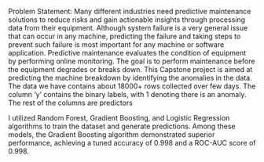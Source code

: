 Problem Statement:
Many different industries need predictive maintenance solutions to reduce risks and gain actionable insights through processing data from their equipment.
Although system failure is a very general issue that can occur in any machine, predicting the failure and taking steps to prevent such failure is most important for any machine or software application.
Predictive maintenance evaluates the condition of equipment by performing online monitoring. The goal is to perform maintenance before the equipment degrades or breaks down.
This Capstone project is aimed at predicting the machine breakdown by identifying the anomalies in the data.
The data we have contains about 18000+ rows collected over few days. The column ‘y’ contains the binary labels, with 1 denoting there is an anomaly. The rest of the columns are predictors

I utilized Random Forest, Gradient Boosting, and Logistic Regression algorithms to train the dataset and generate predictions. Among these models, the Gradient Boosting algorithm demonstrated superior performance, achieving a tuned accuracy of 0.998 and a ROC-AUC score of 0.998.
